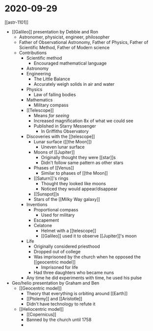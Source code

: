 # 2020-09-29

[[astr-1101]]

- [[Galileo]] presentation by Debbie and Ron
  - Astronomer, physicist, engineer, philosopher
  - Father of Observational Astronomy, Father of Physics, Father of Scientific Method, Father of Modern science
  - Contributions
    - Scientific method
      - Encouraged mathematical language
    - Astronomy
    - Engineering
      - The Little Balance
      - Accurately weigh solids in air and water
    - Physics
      - Law of falling bodies
    - Mathematics
      - Military compass
    - [[Telescope]]
      - Means _far seeing_
      - Increased magnification 8x of what we could see
      - Published in Starry Messenger
        - In Griffiths Observatory
    - Discoveries with the [[telescope]]
      - Lunar surface ([[the Moon]])
        - Uneven lunar surface
      - Moons of [[Jupiter]]
        - Originally thought they were [[star]]s
        - Didn't follow same pattern as other stars
      - Phases of [[Venus]]
        - Similar to phases of [[the Moon]]
      - [[Saturn]]'s rings
        - Thought they looked like moons
        - Noticed they would appear/disappear
      - [[Sunspot]]s
      - Stars of the [[Milky Way galaxy]]
    - Inventions
      - Proportional compass
        - Used for military
      - Escapement
      - Celatone
        - Helmet with a [[telescope]]
        - [[Galileo]] used it to observe [[Jupiter]]'s moon
    - Life
      - Originally considered priesthood
      - Dropped out of college
      - Was imprisoned by the church when he opposed the [[geocentric model]]
        - Imprisoned for life
      - Had three daughters who became nuns
    - Any time he did experiments with time, he used his pulse
- Geo/helio presentation by Graham and Ben
  - [[Geocentric model]]
    - Theory that everything is orbiting around [[Earth]]
    - [[Ptolemy]] and [[Aristotle]]
    - Didn't have technology to refute it
  - [[Heliocentric model]]
    - [[Copernicus]]
    - Banned by the church until 1758
    - 

